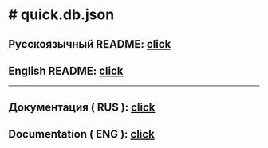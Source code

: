 # # quick.db.json
## Русскоязычный README: [click](https://github.com/DarkVessel/quick.db.json/blob/alpha/md/RU/README_RU.md)
## English README: [click](https://github.com/DarkVessel/quick.db.json/blob/alpha/md/EN/README_EN.md)
---
## Документация ( RUS ): [click](https://github.com/DarkVessel/quick.db.json/blob/alpha/md/RU/DOCUMENTATION_RU.md)
## Documentation ( ENG ): [click](https://github.com/DarkVessel/quick.db.json/blob/alpha/md/EN/DOCUMENTATION_EN.md)